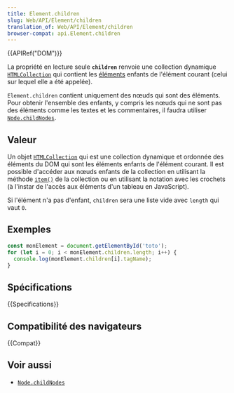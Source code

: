 ```yaml
---
title: Element.children
slug: Web/API/Element/children
translation_of: Web/API/Element/children
browser-compat: api.Element.children
---
```


{{APIRef("DOM")}}

La propriété en lecture seule **`children`** renvoie une collection dynamique [`HTMLCollection`](/fr/docs/Web/API/HTMLCollection) qui contient les [éléments](/fr/docs/Web/API/Element) enfants de l'élément courant (celui sur lequel elle a été appelée).

`Element.children` contient uniquement des nœuds qui sont des éléments. Pour obtenir l'ensemble des enfants, y compris les nœuds qui ne sont pas des éléments comme les textes et les commentaires, il faudra utiliser [`Node.childNodes`](/fr/docs/Web/API/Node/childNodes).

## Valeur

Un objet [`HTMLCollection`](/fr/docs/Web/API/HTMLCollection) qui est une collection dynamique et ordonnée des éléments du DOM qui sont les éléments enfants de l'élément courant. Il est possible d'accéder aux nœuds enfants de la collection en utilisant la méthode [`item()`](/fr/docs/Web/API/HTMLCollection/item) de la collection ou en utilisant la notation avec les crochets (à l'instar de l'accès aux éléments d'un tableau en JavaScript).

Si l'élément n'a pas d'enfant, `children` sera une liste vide avec `length` qui vaut `0`.

## Exemples

```js
const monElement = document.getElementById('toto');
for (let i = 0; i < monElement.children.length; i++) {
  console.log(monElement.children[i].tagName);
}
```

## Spécifications

{{Specifications}}

## Compatibilité des navigateurs

{{Compat}}

## Voir aussi

- [`Node.childNodes`](/fr/docs/Web/API/Node/childNodes)
